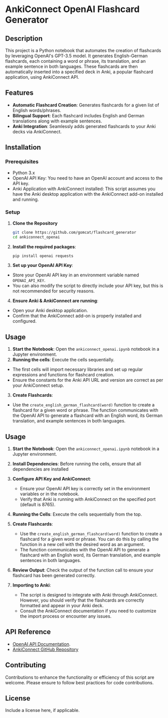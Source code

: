 # AnkiConnect OpenAI Flashcard Generator

## Description
This project is a Python notebook that automates the creation of flashcards by leveraging OpenAI's GPT-3.5 model. It generates English-German flashcards, each containing a word or phrase, its translation, and an example sentence in both languages. These flashcards are then automatically inserted into a specified deck in Anki, a popular flashcard application, using AnkiConnect API.

## Features
- **Automatic Flashcard Creation**: Generates flashcards for a given list of English words/phrases.
- **Bilingual Support**: Each flashcard includes English and German translations along with example sentences.
- **Anki Integration**: Seamlessly adds generated flashcards to your Anki decks via AnkiConnect.

## Installation

### Prerequisites
- Python 3.x
- OpenAI API Key: You need to have an OpenAI account and access to the API key.
- Anki Application with AnkiConnect installed: This script assumes you have the Anki desktop application with the AnkiConnect add-on installed and running.

### Setup
1. **Clone the Repository**
   ```bash
   git clone https://github.com/gomcat/flashcard_generator
   cd ankiconnect_openai
2. **Install the required packages**:
   ```bash
   pip install openai requests
4. **Set up your OpenAI API Key**:
- Store your OpenAI API key in an environment variable named `OPENAI_API_KEY`.
- You can also modify the script to directly include your API key, but this is not recommended for security reasons.

4. **Ensure Anki & AnkiConnect are running**:
- Open your Anki desktop application.
- Confirm that the AnkiConnect add-on is properly installed and configured.

## Usage
1. **Start the Notebook**: Open the `ankiconnect_openai.ipynb` notebook in a Jupyter environment.
2. **Running the cells**: Execute the cells sequentially.
- The first cells will import necessary libraries and set up regular expressions and functions for flashcard creation.
- Ensure the constants for the Anki API URL and version are correct as per your AnkiConnect setup.

3. **Create Flashcards**:
- Use the `create_english_german_flashcard(word)` function to create a flashcard for a given word or phrase. The function communicates with the OpenAI API to generate a flashcard with an English word, its German translation, and example sentences in both languages.

## Usage

1. **Start the Notebook**: Open the `ankiconnect_openai.ipynb` notebook in a Jupyter environment.

2. **Install Dependencies**: Before running the cells, ensure that all dependencies are installed

3. **Configure API Key and AnkiConnect**:
   - Ensure your OpenAI API key is correctly set in the environment variables or in the notebook.
   - Verify that Anki is running with AnkiConnect on the specified port (default is 8765).

4. **Running the Cells**: Execute the cells sequentially from the top.

5. **Create Flashcards**:
   - Use the `create_english_german_flashcard(word)` function to create a flashcard for a given word or phrase. You can do this by calling the function in a new cell with the desired word as an argument.
   - The function communicates with the OpenAI API to generate a flashcard with an English word, its German translation, and example sentences in both languages.

6. **Review Output**: Check the output of the function call to ensure your flashcard has been generated correctly.

7. **Importing to Anki**:
   - The script is designed to integrate with Anki through AnkiConnect. However, you should verify that the flashcards are correctly formatted and appear in your Anki deck.
   - Consult the AnkiConnect documentation if you need to customize the import process or encounter any issues.

## API Reference
- [OpenAI API Documentation](https://beta.openai.com/docs/).
-  [AnkiConnect GitHub Repository](https://foosoft.net/projects/anki-connect/)

## Contributing
Contributions to enhance the functionality or efficiency of this script are welcome. Please ensure to follow best practices for code contributions.

## License
Include a license here, if applicable.

